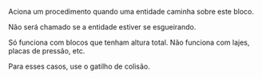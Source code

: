Aciona um procedimento quando uma entidade caminha sobre este bloco.

Não será chamado se a entidade estiver se esgueirando.

Só funciona com blocos que tenham altura total. Não funciona com lajes, placas de pressão, etc.

Para esses casos, use o gatilho de colisão.